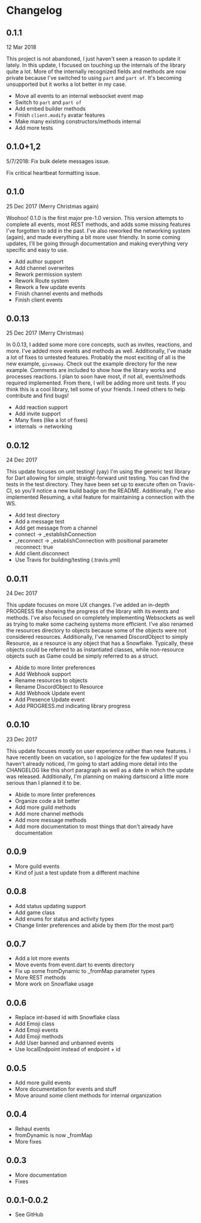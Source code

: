 # Changelog

## 0.1.1

12 Mar 2018

This project is not abandoned, I just haven't seen a reason to update it lately. In this update, I focused on touching up the internals of the library quite a lot. More of the internally recognized fields and methods are now private because I've switched to using `part` and `part of`. It's becoming unsupported but it works a lot better in my case.

- Move all events to an internal websocket event map
- Switch to `part` and `part of`
- Add embed builder methods
- Finish `client.modify` avatar features
- Make many existing constructors/methods internal
- Add more tests

## 0.1.0+1,2

5/7/2018: Fix bulk delete messages issue.

Fix critical heartbeat formatting issue.

## 0.1.0

25 Dec 2017 (Merry Christmas again)

Woohoo! 0.1.0 is the first major pre-1.0 version. This version attempts to complete all events, most REST methods, and adds some missing features I've forgotten to add in the past. I've also reworked the networking system (again), and made everything a bit more user friendly. In some coming updates, I'll be going through documentation and making everything very specific and easy to use.

- Add author support
- Add channel overwrites
- Rework permission system
- Rework Route system
- Rework a few update events
- Finish channel events and methods
- Finish client events

## 0.0.13

25 Dec 2017 (Merry Christmas)

In 0.0.13, I added some more core concepts, such as invites, reactions, and more. I've added more events and methods as well. Additionally, I've made a lot of fixes to untested features. Probably the most exciting of all is the new example, `giveaway`. Check out the example directory for the new example. Comments are included to show how the library works and processes reactions. I plan to soon have most, if not all, events/methods required implemented. From there, I will be adding more unit tests. If you think this is a cool library, tell some of your friends. I need others to help contribute and find bugs!

- Add reaction support
- Add invite support
- Many fixes (like a lot of fixes)
- internals -> networking

## 0.0.12

24 Dec 2017

This update focuses on unit testing! (yay) I'm using the generic test library for Dart allowing for simple, straight-forward unit testing. You can find the tests in the test directory. They have been set up to execute often on Travis-CI, so you'll notice a new build badge on the README. Additionally, I've also implemented Resuming, a vital feature for maintaining a connection with the WS.

- Add test directory
- Add a message test
- Add get message from a channel
- connect -> _establishConnection
- _reconnect -> _establishConnection with positional parameter reconnect: true
- Add client.disconnect
- Use Travis for building/testing (.travis.yml)

## 0.0.11

24 Dec 2017

This update focuses on more UX changes. I've added an in-depth PROGRESS file showing the progress of the library with its events and methods. I've also focused on completely implementing Websockets as well as trying to make some cacheing systems more efficient. I've also renamed the resources directory to objects because some of the objects were not considered resources. Additionally, I've renamed DiscordObject to simply Resource, as a resource is any object that has a Snowflake. Typically, these objects could be referred to as instantiated classes, while non-resource objects such as Game could be simply referred to as a struct.

- Abide to more linter preferences
- Add Webhook support
- Rename resources to objects
- Rename DiscordObject to Resource
- Add Webhook Update event
- Add Presence Update event
- Add PROGRESS.md indicating library progress

## 0.0.10

23 Dec 2017

This update focuses mostly on user experience rather than new features. I have recently been on vacation, so I apologize for the few updates! If you haven't already noticed, I'm going to start adding more detail into the CHANGELOG like this short paragraph as well as a date in which the update was released. Additionally, I'm planning on making dartsicord a little more serious than I planned it to be.

- Abide to more linter preferences
- Organize code a bit better
- Add more guild methods
- Add more channel methods
- Add more message methods
- Add more documentation to most things that don't already have documentation

## 0.0.9

- More guild events
- Kind of just a test update from a different machine

## 0.0.8

- Add status updating support
- Add game class
- Add enums for status and activity types
- Change linter preferences and abide by them (for the most part)

## 0.0.7

- Add a lot more events
- Move events from event.dart to events directory
- Fix up some fromDynamic to _fromMap parameter types
- More REST methods
- More work on Snowflake usage

## 0.0.6

- Replace int-based id with Snowflake class
- Add Emoji class
- Add Emoji events
- Add Emoji methods
- Add User banned and unbanned events
- Use localEndpoint instead of endpoint + id

## 0.0.5

- Add more guild events
- More documentation for events and stuff
- Move around some client methods for internal organization

## 0.0.4

- Rehaul events
- fromDynamic is now _fromMap
- More fixes

## 0.0.3

- More documentation
- Fixes

## 0.0.1-0.0.2

- See GitHub